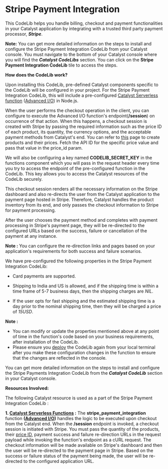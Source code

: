 # Stripe Payment Integration

This CodeLib helps you handle billing, checkout and payment functionalities in your Catalyst application by integrating with a trusted third party payment processor, ***Stripe***.

**Note:** You can get more detailed information on the steps to install and configure the Stripe Payment Integration CodeLib from your Catalyst console. You must navigate to the bottom of your Catalyst console where you will find the ***Catalyst CodeLibs*** section. You can click on the **Stripe Payment Integration CodeLib** tile to access the steps.

**How does the CodeLib work?**

Upon installing this CodeLib, pre-defined Catalyst components specific to the CodeLib will be configured in your project. For the Stripe Payment Integration CodeLib, this will include a pre-configured [Catalyst Serverless function](https://catalyst.zoho.com/help/functions.html) ([Advanced I/O](https://catalyst.zoho.com/help/advancedio-functions.html)) in Node.js.

When the user performs the checkout operation in the client, you can configure to execute the Advanced I/O function's endpoint(**/session**) on occurrence of that action. When this happens, a checkout session is created with Stripe by passing the required information such as the price ID of each product, its quantity, the currency options, and the acceptable payment methods from Catalyst's end. You can refer to [this](https://support.stripe.com/questions/how-to-create-products-and-prices) page to create products and their prices. Fetch the API ID for the specific price value and pass that value in the price_id param.

We will also be configuring a key named **CODELIB\_SECRET\_KEY** in the functions component which you will pass in the request header every time you try to access the endpoint of the pre-configured function in the CodeLib. This key allows you to access the Catalyst resources of the CodeLib securely.

This checkout session renders all the necessary information on the Stripe dashboard and also re-directs the user from the Catalyst application to the payment page hosted in Stripe. Therefore, Catalyst handles the product inventory from its end, and only passes the checkout information to Stripe for payment processing.

After the user chooses the payment method and completes with payment processing in Stripe's payment page, they will be re-directed to the configured URLs based on the success, failure or cancellation of the payment at any instance.

**Note :** You can configure the re-direction links and pages based on your application's requirements for both success and failure scenarios.

We have pre-configured the following properties in the Stripe Payment Integration CodeLib:

* Card payments are supported.

* Shipping to India and US is allowed, and if the shipping time is within a time frame of 5-7 business days, then the shipping charges are *NIL*.

* If the user opts for fast shipping and the estimated shipping time is a day prior to the nominal shipping time, then they will be charged a price of *15USD*.

**Note :**

- You can modify or update the properties mentioned above at any point of time in the function's code based on your business requirements, after installation of the CodeLib.
- Please ensure you [deploy](https://catalyst.zoho.com/help/cli-deploy.html) the CodeLib again from your local terminal after you make these configuration changes in the function to ensure that the changes are reflected in the console.

You can get more detailed information on the steps to install and configure the Stripe Payments Integration CodeLib from the ***Catalyst CodeLib*** section in your Catalyst console.

**Resources Involved:**

The following Catalyst resource is used as a part of the Stripe Payment Integration CodeLib :

**1. [Catalyst Serverless Functions](https://catalyst.zoho.com/help/functions.html) :** The **stripe\_payment\_integration** function **([Advanced I/O](https://catalyst.zoho.com/help/advancedio-functions.html))** handles the logic to be executed upon checkout from the Catalyst end. When the **/session** endpoint is invoked, a checkout session is initiated with Stripe. You must pass the quantity of the products, their [price ID](https://support.stripe.com/questions/how-to-create-products-and-prices), payment success and failure re-direction URLs in the request payload while invoking the function's endpoint as a cURL request. The checkout information will be made available on Stripe's dashboard and then the user will be re-directed to the payment page in Stripe. Based on the success or failure status of the payment being made, the user will be re-directed to the configured application URL.
